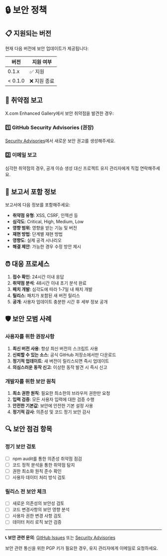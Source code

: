 # 🔒 보안 정책

## 📋 지원되는 버전

현재 다음 버전에 보안 업데이트가 제공됩니다:

| 버전    | 지원 여부          |
| ------- | ------------------ |
| 0.1.x   | ✅ 지원            |
| < 0.1.0 | ❌ 지원 종료       |

## 🚨 취약점 보고

X.com Enhanced Gallery에서 보안 취약점을 발견한 경우:

### 1️⃣ GitHub Security Advisories (권장)

[Security Advisories](https://github.com/PiesP/xcom-enhanced-gallery/security/advisories)에서 새로운 보안 권고를 생성해주세요.

### 2️⃣ 이메일 보고

심각한 취약점의 경우, 공개 이슈 생성 대신 프로젝트 유지 관리자에게 직접 연락해주세요.

## 📝 보고서 포함 정보

보고서에 다음 정보를 포함해주세요:

- **취약점 유형**: XSS, CSRF, 인젝션 등
- **심각도**: Critical, High, Medium, Low
- **영향 범위**: 영향을 받는 기능 및 버전
- **재현 방법**: 단계별 재현 방법
- **영향도**: 실제 공격 시나리오
- **해결 제안**: 가능한 경우 수정 방안 제시

## ⏰ 대응 프로세스

1. **접수 확인**: 24시간 이내 응답
2. **취약점 분석**: 48시간 이내 초기 분석 완료
3. **패치 개발**: 심각도에 따라 1-7일 내 패치 개발
4. **릴리스**: 패치가 포함된 새 버전 릴리스
5. **공개**: 사용자 업데이트 충분한 시간 후 세부 정보 공개

## 🛡️ 보안 모범 사례

### 사용자를 위한 권장사항

1. **최신 버전 사용**: 항상 최신 버전의 스크립트 사용
2. **신뢰할 수 있는 소스**: 공식 GitHub 저장소에서만 다운로드
3. **정기적 업데이트**: 새 버전이 릴리스되면 즉시 업데이트
4. **의심스러운 동작 신고**: 이상한 동작 발견 시 즉시 신고

### 개발자를 위한 보안 원칙

1. **최소 권한 원칙**: 필요한 최소한의 브라우저 권한만 요청
2. **입력 검증**: 모든 사용자 입력에 대한 검증 수행
3. **안전한 기본값**: 보안에 안전한 기본 설정 사용
4. **정기적 감사**: 의존성 및 코드 정기 보안 감사

## 🔍 보안 점검 항목

### 정기 보안 검토

- [ ] npm audit를 통한 의존성 취약점 점검
- [ ] 코드 정적 분석을 통한 취약점 탐지
- [ ] 권한 최소화 원칙 준수 확인
- [ ] 사용자 데이터 처리 방식 검토

### 릴리스 전 보안 체크

- [ ] 새로운 의존성의 보안성 검토
- [ ] 코드 변경사항의 보안 영향 분석
- [ ] 사용자 권한 변경 사항 검토
- [ ] 데이터 처리 로직 보안 검증

---

**📞 보안 관련 문의**: [GitHub Issues](https://github.com/PiesP/xcom-enhanced-gallery/issues) 또는 [Security Advisories](https://github.com/PiesP/xcom-enhanced-gallery/security/advisories)

보안 관련 통신을 위한 PGP 키가 필요한 경우, 유지 관리자에게 이메일로 요청하세요.
